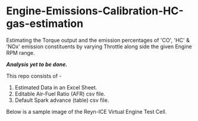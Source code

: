 # Engine-Emissions-Calibration-HC-gas-estimation
Estimating the Torque output and the emission percentages of 'CO', 'HC' & 'NOx' emission constituents by varying Throttle along side the given Engine RPM range.

***Analysis yet to be done.***

This repo consists of -
  1. Estimated Data in an Excel Sheet.
  2. Editable Air-Fuel Ratio (AFR) csv file.
  3. Default Spark advance (table) csv file.

Below is a sample image of the Reyn-ICE Virtual Engine Test Cell.

